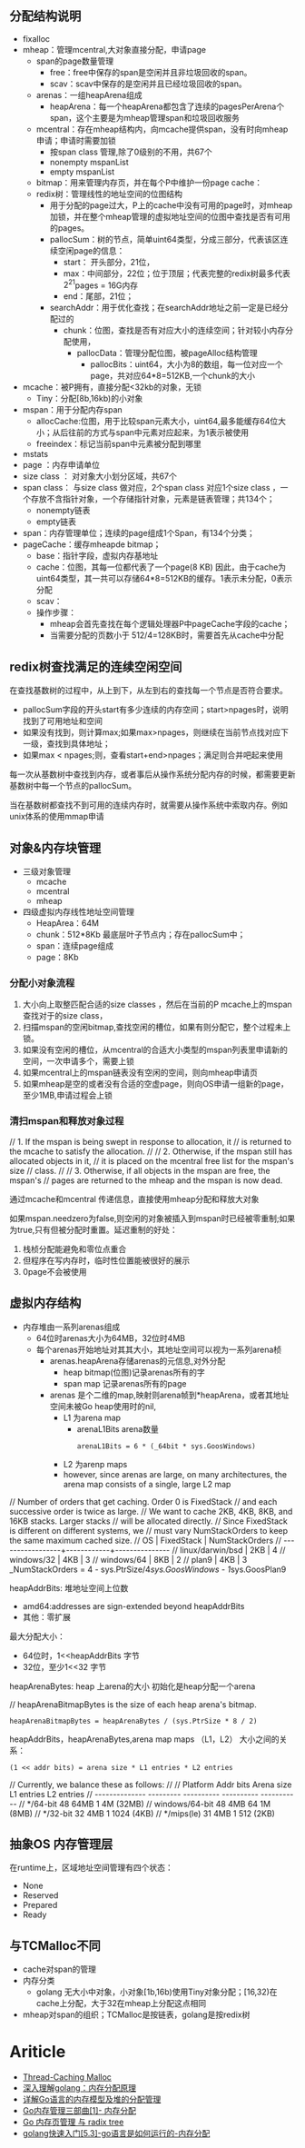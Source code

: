 
## 分配结构说明
- fixalloc
- mheap：管理mcentral,大对象直接分配，申请page
  - span的page数量管理
    - free：free中保存的span是空闲并且非垃圾回收的span。
    - scav：scav中保存的是空闲并且已经垃圾回收的span。
  - arenas：一组heapArena组成
    - heapArena：每一个heapArena都包含了连续的pagesPerArena个span，这个主要是为mheap管理span和垃圾回收服务
  - mcentral：存在mheap结构内，向mcache提供span，没有时向mheap申请；申请时需要加锁
    - 按span class 管理,除了0级别的不用，共67个
    - nonempty mspanList
    - empty mspanList
  - bitmap：用来管理内存页，并在每个P中维护一份page cache：
  - redix树：管理线性的地址空间的位图结构
    - 用于分配的page过大，P上的cache中没有可用的page时，对mheap加锁，并在整个mheap管理的虚拟地址空间的位图中查找是否有可用的pages。
    - pallocSum：树的节点，简单uint64类型，分成三部分，代表该区连续空闲page的信息：
      - start： 开头部分，21位，
      - max：中间部分，22位；位于顶层；代表完整的redix树最多代表$2^21$pages = 16G内存
      - end：尾部，21位；
    - searchAddr：用于优化查找；在searchAddr地址之前一定是已经分配过的
      - chunk：位图，查找是否有对应大小的连续空间；针对较小内存分配使用，
        - pallocData：管理分配位图，被pageAlloc结构管理
          - pallocBits：uint64，大小为8的数组，每一位对应一个page，共对应64*8=512KB,一个chunk的大小
- mcache：被P拥有，直接分配<32kb的对象，无锁
  - Tiny：分配[8b,16kb)的小对象
- mspan：用于分配内存span
  - allocCache:位图，用于比较span元素大小，uint64,最多能缓存64位大小；从后往前的方式与span中元素对应起来，为1表示被使用
  - freeindex：标记当前span中元素被分配到哪里
- mstats
- page ：内存申请单位
- size class ： 对对象大小划分区域，共67个
- span class： 与size class 做对应，2个span class 对应1个size class ，一个存放不含指针对象，一个存储指针对象，元素是链表管理；共134个；
  - nonempty链表
  - empty链表
- span：内存管理单位；连续的page组成1个Span，有134个分类；
- pageCache：缓存mheapde bitmap；
  - base：指针字段，虚拟内存基地址
  - cache：位图，其每一位都代表了一个page(8 KB) 因此，由于cache为uint64类型，其一共可以存储64*8=512KB的缓存。1表示未分配，0表示分配
  - scav：
  - 操作步骤：
    - mheap会首先查找在每个逻辑处理器P中pageCache字段的cache；
    - 当需要分配的页数小于 512/4=128KB时，需要首先从cache中分配

## redix树查找满足的连续空闲空间
在查找基数树的过程中，从上到下，从左到右的查找每一个节点是否符合要求。
- pallocSum字段的开头start有多少连续的内存空间；start>npages时，说明找到了可用地址和空间
- 如果没有找到，则计算max;如果max>npages，则继续在当前节点找对应下一级，查找到具体地址；
- 如果max < npages;则，查看start+end>npages；满足则合并吧起来使用

每一次从基数树中查找到内存，或者事后从操作系统分配内存的时候，都需要更新基数树中每一个节点的pallocSum。

当在基数树都查找不到可用的连续内存时，就需要从操作系统中索取内存。例如unix体系的使用mmap申请

## 对象&内存块管理
- 三级对象管理
  - mcache
  - mcentral
  - mheap
- 四级虚拟内存线性地址空间管理
  - HeapArea：64M
  - chunk：512*8Kb 最底层叶子节点内；存在pallocSum中；
  - span：连续page组成
  - page：8Kb

### 分配小对象流程
1. 大小向上取整匹配合适的size classes ，然后在当前的P mcache上的mspan查找对于的size class，
2. 扫描mspan的空闲bitmap,查找空闲的槽位，如果有则分配它，整个过程未上锁。
3. 如果没有空闲的槽位，从mcentral的合适大小类型的mspan列表里申请新的空间，一次申请多个，需要上锁
4. 如果mcentral上的mspan链表没有空闲的空间，则向mheap申请页
5. 如果mheap是空的或者没有合适的空虚page，则向OS申请一组新的page，至少1MB,申请过程会上锁
### 清扫mspan和释放对象过程
//	1. If the mspan is being swept in response to allocation, it
//	   is returned to the mcache to satisfy the allocation.
//
//	2. Otherwise, if the mspan still has allocated objects in it,
//	   it is placed on the mcentral free list for the mspan's size
//	   class.
//
//	3. Otherwise, if all objects in the mspan are free, the mspan's
//	   pages are returned to the mheap and the mspan is now dead.

通过mcache和mcentral 传递信息，直接使用mheap分配和释放大对象

如果mspan.needzero为false,则空闲的对象被插入到mspan时已经被零重制;如果为true,只有但被分配时重置。延迟重制的好处：
1. 栈桢分配能避免和零位点重合
2. 但程序在写内存时，临时性位置能被很好的展示
3. 0page不会被使用

## 虚拟内存结构
- 内存堆由一系列arenas组成
  - 64位时arenas大小为64MB，32位时4MB
  - 每个arenas开始地址对其其大小，其地址空间可以视为一系列arena桢
    - arenas.heapArena存储arenas的元信息,对外分配
      - heap bitmap(位图)记录arenas所有的字
      - span map 记录arenas所有的page
    - arenas 是个二维的map,映射则arena帧到*heapArena，或者其地址空间未被Go heap使用时的nil,
      - L1 为arena map
        - arenaL1Bits arena数量
            ```
            arenaL1Bits = 6 * (_64bit * sys.GoosWindows)
            ```
      - L2 为arenp maps
      - however, since arenas are large, on many architectures, the arena map consists of a single, large L2 map


// Number of orders that get caching. Order 0 is FixedStack
// and each successive order is twice as large.
// We want to cache 2KB, 4KB, 8KB, and 16KB stacks. Larger stacks
// will be allocated directly.
// Since FixedStack is different on different systems, we
// must vary NumStackOrders to keep the same maximum cached size.
//   OS               | FixedStack | NumStackOrders
//   -----------------+------------+---------------
//   linux/darwin/bsd | 2KB        | 4
//   windows/32       | 4KB        | 3
//   windows/64       | 8KB        | 2
//   plan9            | 4KB        | 3
_NumStackOrders = 4 - sys.PtrSize/4*sys.GoosWindows - 1*sys.GoosPlan9

heapAddrBits: 堆地址空间上位数
- amd64:addresses are sign-extended beyond heapAddrBits
- 其他：零扩展

最大分配大小：
- 64位时，1<<heapAddrBits 字节
- 32位，至少1<<32 字节



heapArenaBytes: heap 上arena的大小
初始化是heap分配一个arena

// heapArenaBitmapBytes is the size of each heap arena's bitmap.
```
heapArenaBitmapBytes = heapArenaBytes / (sys.PtrSize * 8 / 2)
```

heapAddrBits，heapArenaBytes,arena map maps （L1，L2） 大小之间的关系：
```
(1 << addr bits) = arena size * L1 entries * L2 entries
```
// Currently, we balance these as follows:
//
//       Platform  Addr bits  Arena size  L1 entries   L2 entries
// --------------  ---------  ----------  ----------  -----------
//       */64-bit         48        64MB           1    4M (32MB)
// windows/64-bit         48         4MB          64    1M  (8MB)
//       */32-bit         32         4MB           1  1024  (4KB)
//     */mips(le)         31         4MB           1   512  (2KB)


## 抽象OS 内存管理层
在runtime上，区域地址空间管理有四个状态：
- None
- Reserved
- Prepared
- Ready

## 与TCMalloc不同
- cache对span的管理
- 内存分类
  - golang 无大小中对象，小对象[1b,16b)使用Tiny对象分配；[16,32)在cache上分配，大于32在mheap上分配这点相同
- mheap对span的组织；TCMalloc是按链表，golang是按redix树

# Ariticle
- [Thread-Caching Malloc](http://goog-perftools.sourceforge.net/doc/tcmalloc.html)
- [深入理解golang：内存分配原理](https://zhuanlan.zhihu.com/p/273363135)
- [详解Go语言的内存模型及堆的分配管理](https://zhuanlan.zhihu.com/p/76802887)
- [Go内存管理三部曲[1]- 内存分配](https://zhuanlan.zhihu.com/p/266496735)
- [Go 内存页管理 与 radix tree](https://zhuanlan.zhihu.com/p/263580536)
- [golang快速入门[5.3]-go语言是如何运行的-内存分配](https://www.zhihu.com/column/c_1212699838745346048)